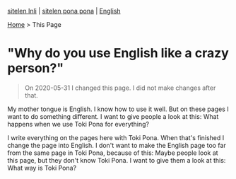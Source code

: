 [sitelen Inli](https://joelthomastr.github.io/tokipona/kepeken-pi-toki-inli_si) | [<span class="spp">sitelen pona pona</span>](https://joelthomastr.github.io/tokipona/kepeken-pi-toki-inli_spp) | [English](https://joelthomastr.github.io/tokipona/kepeken-pi-toki-inli_en)

[Home](https://joelthomastr.github.io/tokipona) > This Page

# "Why do you use English like a crazy person?"
> On 2020-05-31 I changed this page. I did not make changes after that.

My mother tongue is English. I know how to use it well. But on these pages I want to do something different. I want to give people a look at this: What happens when we use Toki Pona for everything?

I write everything on the pages here with Toki Pona. When that's finished I change the page into English. I don't want to make the English page too far from the same page in Toki Pona, because of this: Maybe people look at this page, but they don't know Toki Pona. I want to give them a look at this: What way is Toki Pona?
